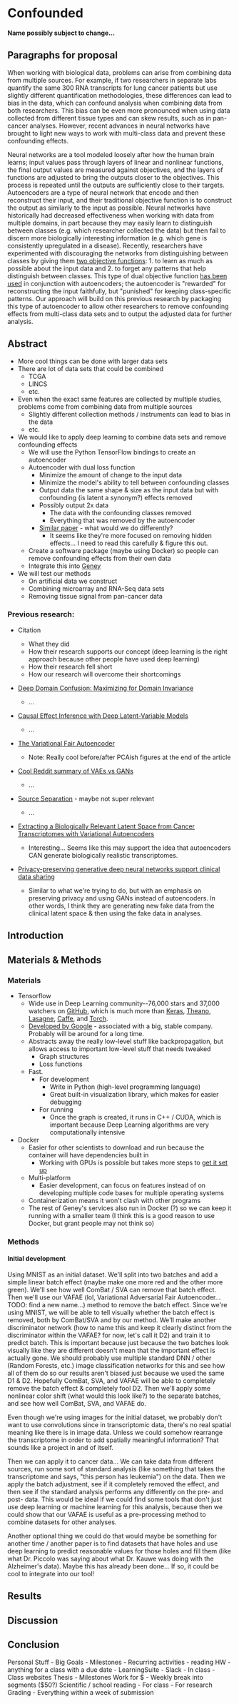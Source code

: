 # Confounded

**Name possibly subject to change...**

## Paragraphs for proposal

When working with biological data, problems can arise from combining data from multiple sources. For example, if two researchers in separate labs quantify the same 300 RNA transcripts for lung cancer patients but use slightly different quantification methodologies, these differences can lead to bias in the data, which can confound analysis when combining data from both researchers.  This bias can be even more pronounced when using data collected from different tissue types and can skew results, such as in pan-cancer analyses.  However, recent advances in neural networks have brought to light new ways to work with multi-class data and prevent these confounding effects.

Neural networks are a tool modeled loosely after how the human brain learns; input values pass through layers of linear and nonlinear functions, the final output values are measured against objectives, and the layers of functions are adjusted to bring the outputs closer to the objectives.  This process is repeated until the outputs are sufficiently close to their targets.  Autoencoders are a type of neural network that encode and then reconstruct their input, and their traditional objective function is to construct the output as similarly to the input as possible.  Neural networks have historically had decreased effectiveness when working with data from multiple domains, in part because they may easily learn to distinguish between classes (e.g. which researcher collected the data) but then fail to discern more biologically interesting information (e.g. which gene is consistently upregulated in a disease).  Recently, researchers have experimented with discouraging the networks from distinguishing between classes by giving them [two objective functions](https://arxiv.org/pdf/1412.3474v1.pdf):  1. to learn as much as possible about the input data and 2. to forget any patterns that help distinguish between classes.  This type of dual objective function [has been used](https://arxiv.org/pdf/1511.00830.pdf) in conjunction with autoencoders; the autoencoder is "rewarded" for reconstructing the input faithfully, but "punished" for keeping class-specific patterns.  Our approach will build on this previous research by packaging this type of autoencoder to allow other researchers to remove confounding effects from multi-class data sets and to output the adjusted data for further analysis.

## Abstract

- More cool things can be done with larger data sets
- There are lot of data sets that could be combined
  - TCGA
  - LINCS
  - etc.
- Even when the exact same features are collected by multiple studies, problems come from combining data from multiple sources
    - Slightly different collection methods / instruments can lead to bias in the data
    - etc.
- We would like to apply deep learning to combine data sets and remove confounding effects
  - We will use the Python TensorFlow bindings to create an autoencoder
  - Autoencoder with dual loss function
    - Minimize the amount of change to the input data
    - Minimize the model's ability to tell between confounding classes
    - Output data the same shape & size as the input data but with confounding (is latent a synonym?) effects removed
    - Possibly output 2x data
      - The data with the confounding classes removed
      - Everything that was removed by the autoencoder
    - [Similar paper](https://arxiv.org/pdf/1705.08821.pdf) - what would we do differently?
      - It seems like they're more focused on removing hidden effects... I need to read this carefully & figure this out.
  - Create a software package (maybe using Docker) so people can remove confounding effects from their own data
  - Integrate this into [Geney](https://github.com/srp33/Geney)
- We will test our methods
  - On artificial data we construct
  - Combining microarray and RNA-Seq data sets
  - Removing tissue signal from pan-cancer data


### Previous research:

- Citation
  - What they did
  - How their research supports our concept (deep learning is the right approach because other people have used deep learning)
  - How their research fell short 
  - How our research will overcome their shortcomings

- [Deep Domain Confusion: Maximizing for Domain Invariance](https://arxiv.org/abs/1412.3474v1)
  - ...
- [Causal Effect Inference with Deep Latent-Variable Models](https://arxiv.org/pdf/1705.08821.pdf)
  - ...
- [The Variational Fair Autoencoder](https://arxiv.org/pdf/1511.00830.pdf)
  - Note: Really cool before/after PCAish figures at the end of the article
- [Cool Reddit summary of VAEs vs GANs](https://www.reddit.com/r/MachineLearning/comments/4r3pjy/variational_autoencoders_vae_vs_generative/)
  - ...
- [Source Separation](https://en.wikipedia.org/wiki/Blind_signal_separation) - maybe not super relevant
  - ...
- [Extracting a Biologically Relevant Latent Space from Cancer Transcriptomes with Variational Autoencoders](https://www.biorxiv.org/content/early/2017/10/02/174474)
  - Interesting... Seems like this may support the idea that autoencoders CAN generate biologically realistic transcriptomes.
- [Privacy-preserving generative deep neural networks support clinical data sharing](https://www.biorxiv.org/content/early/2017/07/05/159756.1)
  - Similar to what we're trying to do, but with an emphasis on preserving privacy and using GANs instead of autoencoders.  In other words, I think they are generating new fake data from the clinical latent space & then using the fake data in analyses.

## Introduction

## Materials & Methods

### Materials

- Tensorflow
  - Wide use in Deep Learning community--76,000 stars and 37,000 watchers on [GitHub](https://github.com/tensorflow/tensorflow), which is much more than [Keras](https://github.com/fchollet/keras), [Theano](https://github.com/Theano/Theano), [Lasagne](https://github.com/Lasagne/Lasagne), [Caffe](https://github.com/BVLC/caffe), and [Torch](https://github.com/torch/torch7).
  - [Developed by Google](https://www.tensorflow.org/) - associated with a big, stable company.  Probably will be around for a long time.
  - Abstracts away the really low-level stuff like backpropagation, but allows access to important low-level stuff that needs tweaked
    - Graph structures
    - Loss functions
  - Fast.
    - For development
      - Write in Python (high-level programming language)
      - Great built-in visualization library, which makes for easier debugging
    - For running
      - Once the graph is created, it runs in C++ / CUDA, which is important because Deep Learning algorithms are very computationally intensive
- Docker
  - Easier for other scientists to download and run because the container will have dependencies built in
    - Working with GPUs is possible but takes more steps to [get it set up](https://medium.com/@gooshan/for-those-who-had-trouble-in-past-months-of-getting-google-s-tensorflow-to-work-inside-a-docker-9ec7a4df945b)
  - Multi-platform
    - Easier development, can focus on features instead of on developing multiple code bases for multiple operating systems
  - Containerization means it won't clash with other programs 
  - The rest of Geney's services also run in Docker (?) so we can keep it running with a smaller team (I think this is a good reason to use Docker, but grant people may not think so)

### Methods

#### Initial development

Using MNIST as an initial dataset.  We'll split into two batches and add a simple linear batch effect (maybe make one more red and the other more green).  We'll see how well ComBat / SVA can remove that batch effect.  Then we'll use our VAFAE (lol, Variational Adversarial Fair Autoencoder... TODO: find a new name...) method to remove the batch effect.  Since we're using MNIST, we will be able to tell visually whether the batch effect is removed, both by ComBat/SVA and by our method.  We'll make another discriminator network (how to name this and keep it clearly distinct from the discriminator within the VAFAE? for now, let's call it D2) and train it to predict batch.  This is important because just because the two batches look visually like they are different doesn't mean that the important effect is actually gone.  We should probably use multiple standard DNN / other (Random Forests, etc.) image classification networks for this and see how all of them do so our results aren't biased just because we used the same D1 & D2.  Hopefully ComBat, SVA, and VAFAE will be able to completely remove the batch effect & completely fool D2.  Then we'll apply some nonlinear color shift (what would this look like?) to the separate batches, and see how well ComBat, SVA, and VAFAE do.

Even though we're using images for the initial dataset, we probably don't want to use convolutions since in transcriptomic data, there's no real spatial meaning like there is in image data.  Unless we could somehow rearrange the transcriptome in order to add spatially meaningful information?  That sounds like a project in and of itself.

Then we can apply it to cancer data...  We can take data from different sources, run some sort of standard analysis (like something that takes the transcriptome and says, "this person has leukemia") on the data.  Then we apply the batch adjustment, see if it completely removed the effect, and then see if the standard analysis performs any differently on the pre- and post- data.  This would be ideal if we could find some tools that don't just use deep learning or machine learning for this analysis, because then we could show that our VAFAE is useful as a pre-processing method to combine datasets for other analyses.

Another optional thing we could do that would maybe be something for another time / another paper is to find datasets that have holes and use deep learning to predict reasonable values for those holes and fill them (like what Dr. Piccolo was saying about what Dr. Kauwe was doing with the Alzheimer's data).  Maybe this has already been done... If so, it could be cool to integrate into our tool!

## Results

## Discussion

## Conclusion

Personal Stuff
    - Big Goals
    - Milestones
    - Recurring activities
    - reading
HW - anything for a class with a due date
    - LearningSuite
    - Slack
    - In class
    - Class websites
Thesis
    - Milestones
Work for $
    - Weekly break into segments ($50?)
Scientific / school reading
    - For class
    - For research
Grading
    - Everything within a week of submission
